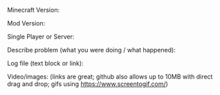 Minecraft Version: 

Mod Version: 

Single Player or Server:

Describe problem (what you were doing / what happened):


Log file (text block or link):


Video/images: (links are great; github also allows up to 10MB with direct drag and drop; gifs using https://www.screentogif.com/)







